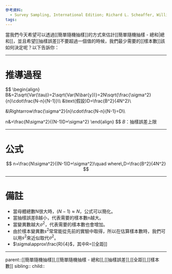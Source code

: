 ```yaml
---
參考資料:
  - Survey Sampling, International Edition; Richard L. Scheaffer, William Mendenhall. III
tags:
---
```

當我們今天希望可以透過[[簡單隨機抽樣]]的方式來估計[[簡單隨機抽樣 - 總和|總和]]，並且希望[[抽樣誤差]]不要超過一個值的時候，我們最少需要的[[樣本數]]該如何決定呢？以下告訴你：
- - -
# 推導過程
$$
\begin{align}
B&=2\sqrt{Var(\tau)}=2\sqrt{Var(N\bar{y})}=2N\sqrt{\frac{\sigma^2}{n}\cdot\frac{N-n}{N-1}}\\\\
&\text{假設}D=\frac{B^2}{4N^2}\\

&\Rightarrow\frac{\sigma^2}{n}\cdot\frac{N-n}{N-1}=D\\\\

n&=\frac{N\sigma^2}{(N-1)D+\sigma^2}
\end{align}
$$
$B$：抽樣誤差上限
- - -
# 公式
$$
n=\frac{N\sigma^2}{(N-1)D+\sigma^2}\quad where\,D=\frac{B^2}{4N^2}
$$
- - -
# 備註
- 當母體總數N很大時，$(N-1)\approx N$，公式可以簡化。
- 當抽樣誤差B越小，代表需要的樣本數n越大。
- 當變異數越大$\sigma^2$，代表需要的樣本數也會增加。
- 由於樣本變異數$s^2$常常能從先前的實驗中取得，所以在估算樣本數時，我們可以用$s^2$來近似取代$\sigma^2$。
- $\sigma\approx\frac{R}{4}$，其中R=[[全距]]
- - -
parent::[[簡單隨機抽樣]],[[簡單隨機抽樣 - 總和]],[[抽樣誤差]],[[全距]],[[樣本數]]
sibling::
child::